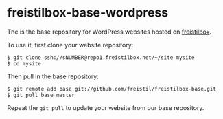 freistilbox-base-wordpress
==========================

The is the base repository for WordPress websites hosted on [freistilbox](http://www.freistilbox.com).

To use it, first clone your website repository:

    $ git clone ssh://sNUMBER@repo1.freistilbox.net/~/site mysite
    $ cd mysite

Then pull in the base repository:

    $ git remote add base git://github.com/freistil/freistilbox-base.git
    $ git pull base master

Repeat the `git pull` to update your website from our base repository.

